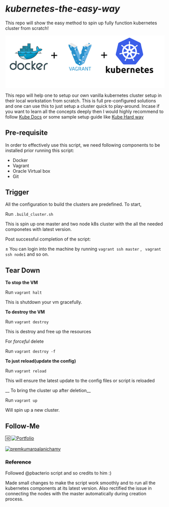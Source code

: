# *kubernetes-the-easy-way*
This repo will show the easy method to spin up fully function kubernetes cluster from scratch!


<img src="./docs/images/vagrant_k8s.png" align="center">

This repo will help one to setup our own vanilla kubernetes cluster setup in their local workstation from scratch. This is full pre-configured solutions and one can use this to just setup a cluster quick to play-around. Incase if you want to learn all the concepts deeply then I would highly recommend to follow [Kube Docs](https://kubernetes.io/docs/setup/production-environment/tools/kubeadm/install-kubeadm/) or some sample setup guide like [Kube Hard way](https://github.com/kelseyhightower/kubernetes-the-hard-way)

## Pre-requisite

In order to effectively use this script, we need following components to be installed prior running this script:

- Docker
- Vagrant
- Oracle Virtual box
- Git

## Trigger

All the configuration to build the clusters are predefined. To start,

Run `.build_cluster.sh`

This is spin up one master and two node k8s cluster with the all the needed componetes with latest version.

Post successful completion of the script:

± You can login into the machine by running `vagrant ssh master` , ` vagrant ssh node1` and so on.

## Tear Down

__To stop the VM__

Run `vagrant halt`

This is shutdown your vm gracefully.

__To destroy the VM__

Run `vagrant destroy`

This is destroy and free up the resources

For *forceful* delete

Run `vagrant destroy -f`

__To just reload(update the config)__

Run `vagrant reload`

This will ensure the latest update to the config files or script is reloaded

__ To bring the cluster up after deletion__

Run `vagrant up`

Will spin up a new cluster.

## Follow-Me

:id:            [![Portfolio](https://img.shields.io/badge/GitHub-100000?style=for-the-badge&logo=github&logoColor=white)](https://github.com/premkumar-palanichamy)
<p align="left">
<a href="https://linkedin.com/in/premkumarpalanichamy" target="blank"><img align="center" src="https://raw.githubusercontent.com/rahuldkjain/github-profile-readme-generator/master/src/images/icons/Social/linked-in-alt.svg" alt="premkumarpalanichamy" height="30" width="30" /></a>
</p>


### ~~Reference~~

Followed @pbacterio script and so credits to him :) 

Made small changes to make the script work smoothly and to run all the kubernetes components at its latest version. Also rectified the issue in connecting the nodes with the master automatically during creation process.


